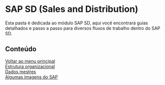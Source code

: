# SAP SD (Sales and Distribution)

Esta pasta é dedicada ao módulo SAP SD, aqui você encontrará guias detalhados e passo a passo para diversos fluxos de trabalho dentro do SAP SD.

## Conteúdo 

[Voltar ao menu principal](./README.md)   
[Estrutura organizacional](./estrutura-organizacional/)   
[Dados mestres](./dados-mestres.md/)   
[Algumas imagens do SAP](./anexos.md/)